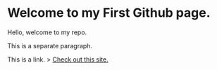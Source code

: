 # Welcome to my First Github page.

Hello, welcome to my repo.

This is a separate paragraph.

This is a link. > [Check out this site.](https://maps.google.com)
